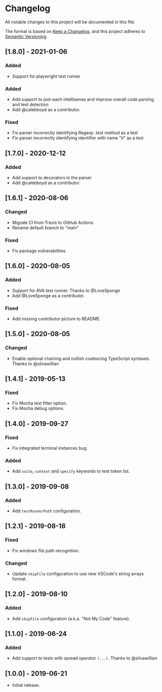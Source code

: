 # Changelog

All notable changes to this project will be documented in this file.

The format is based on [Keep a Changelog](https://keepachangelog.com/en/1.0.0/),
and this project adheres to [Semantic Versioning](https://semver.org/spec/v2.0.0.html).

## [1.8.0] - 2021-01-06

### Added

-   Support for playwright test runner

### Added

-   Add support to jest-each intellisense and improve overall code parsing and test detection
-   Add @calebboyd as a contributor.

### Fixed

-   Fix parser incorrectly identifying Regexp .test method as a test
-   Fix parser incorrectly identifying identifier with name "it" as a test

## [1.7.0] - 2020-12-12

### Added

-   Add support to decorators in the parser
-   Add @calebboyd as a contributor.

## [1.6.1] - 2020-08-06

### Changed

-   Migrate CI from Travis to GitHub Actions
-   Rename default branch to "main"

### Fixed

-   Fix package vulnerabilities

## [1.6.0] - 2020-08-05

### Added

-   Support for AVA test runner. Thanks to @LoveSponge
-   Add @LoveSponge as a contributor.

### Fixed

-   Add missing contributor picture to README.

## [1.5.0] - 2020-08-05

### Changed

-   Enable optional chaining and nullish coalescing TypeScript syntaxes. Thanks to @silvawillian

## [1.4.1] - 2019-05-13

### Fixed

-   Fix Mocha test filter option.
-   Fix Mocha debug options.

## [1.4.0] - 2019-09-27

### Fixed

-   Fix integrated terminal instances bug.

### Added

-   Add `suite`, `context` and `specify` keywords to test token list.

## [1.3.0] - 2019-09-08

### Added

-   Add `testRunnerPath` configuration.

## [1.2.1] - 2019-08-18

### Fixed

-   Fix windows file path recognition.

### Changed

-   Update `skipFile` configuration to use new VSCode's string arrays format.

## [1.2.0] - 2019-08-10

### Added

-   Add `skipFile` configuration (a.k.a. "Not My Code" feature).

## [1.1.0] - 2019-06-24

### Added

-   Add support to tests with spread operator `(...)`. Thanks to @silvawillian

## [1.0.0] - 2019-06-21

-   Initial release.
